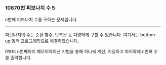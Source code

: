 ### 10870번 피보나치 수 5

n번째 피보나치 수를 구하는 문제입니다.

---

피보나치의 수는 순환 함수, 반복문 등 다양하게 구할 수 있습니다. 여기서는 bottom-up 동적 프로그래밍으로 해결하였습니다.

0부터 n번째까지 메모이제이션 기법을 통해 하나씩 계산, 저장하고 마지막에 n번째 수를 출력합니다.
